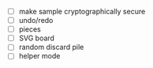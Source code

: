 - [ ] make sample cryptographically secure
- [ ] undo/redo
- [ ] pieces
- [ ] SVG board
- [ ] random discard pile
- [ ] helper mode
